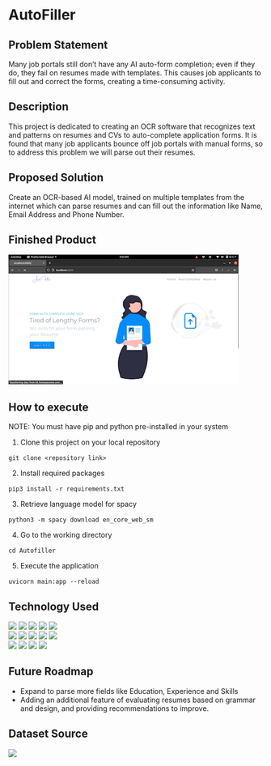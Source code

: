 # AutoFiller

## Problem Statement

Many job portals still don’t have any AI auto-form completion; even if they do, they fail on
resumes made with templates. This causes job applicants to fill out and correct the forms,
creating a time-consuming activity.

## Description

This project is dedicated to creating an OCR software that recognizes text and patterns on
resumes and CVs to auto-complete application forms. It is found that many job applicants
bounce off job portals with manual forms, so to address this problem we will parse out their
resumes.

## Proposed Solution 

Create an OCR-based AI model, trained on multiple templates from the internet which can
parse resumes and can fill out the information like Name, Email Address and Phone Number.

## Finished Product

![Finished Website](https://github.com/mustafabawany/AutoFiller/blob/main/AutoFiller_ProjectDemo.gif) 

## How to execute
NOTE: You must have pip and python pre-installed in your system

1. Clone this project on your local repository
```
git clone <repository link>
```
2. Install required packages
```
pip3 install -r requirements.txt
```
3. Retrieve language model for spacy
```
python3 -m spacy download en_core_web_sm
```
4. Go to the working directory
```
cd Autofiller
```
5. Execute the application
```
uvicorn main:app --reload
```
## Technology Used

<div>
  <img name = "Python" src = "https://img.shields.io/badge/python%20-%2314354C.svg?&style=for-the-badge&logo=python&logoColor=white">
  <img name = "FastAPI" src = "https://img.shields.io/badge/FastAPI-FastAPI?style=for-the-badge&logo=fastapi&color=18191a">
  <img name = "JavaScript" src = "https://img.shields.io/badge/javascript%20-%23323330.svg?&style=for-the-badge&logo=javascript&logoColor=%23F7DF1E"> 
  <img name = "Jupyter" src = "https://img.shields.io/badge/Jupyter%20-%23F37626.svg?&style=for-the-badge&logo=Jupyter&logoColor=white">
  <img name = "Numpy" src = "https://img.shields.io/badge/numpy%20-%23013243.svg?&style=for-the-badge&logo=numpy&logoColor=white">
  <br>
  <img name = "HTML" src = "https://img.shields.io/badge/html5%20-%23E34F26.svg?&style=for-the-badge&logo=html5&logoColor=white">
  <img name = "CSS" src = "https://img.shields.io/badge/css3%20-%231572B6.svg?&style=for-the-badge&logo=css3&logoColor=white">
  <img name = "Bootstrap" src = "https://img.shields.io/badge/bootstrap%20-%23563D7C.svg?&style=for-the-badge&logo=bootstrap&logoColor=white">
  <img name = "Docker" src = "https://img.shields.io/badge/Docker-Docker?style=for-the-badge&logo=docker&color=18191a">
  <img name = "OpenCV" src = "https://img.shields.io/badge/OpenCV-OpenCV?style=for-the-badge&logo=opencv&logoColor=fff&color=5C3EE8">
  <br>
  <img name = "Jinja" src = "https://img.shields.io/badge/jinja-white.svg?style=for-the-badge&logo=jinja&logoColor=black">
  <img name = "Postman" src = "https://img.shields.io/badge/Postman-FF6C37?style=for-the-badge&logo=postman&logoColor=white">
  <img name = "BitBucket" src = "https://img.shields.io/badge/bitbucket-%230047B3.svg?style=for-the-badge&logo=bitbucket&logoColor=white">
  <img name = "Firebase" src = "https://img.shields.io/badge/firebase-%23039BE5.svg?style=for-the-badge&logo=firebase">
</div>

## Future Roadmap
<ul>
  <li>Expand to parse more fields like Education, Experience and Skills</li>
  <li>Adding an additional feature of evaluating resumes based on grammar and design, and
providing recommendations to improve.</li>
</ul>

## Dataset Source 
<a href = "https://www.kaggle.com/datasets/aishikai/resume-dataset"><img src = "https://img.shields.io/badge/Kaggle-035a7d?style=for-the-badge&logo=kaggle&logoColor=white"></a>
